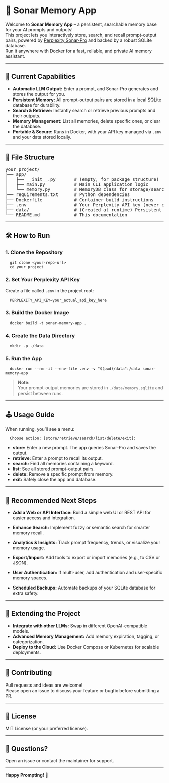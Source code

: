 # 🧠 Sonar Memory App

Welcome to **Sonar Memory App** – a persistent, searchable memory base for your AI prompts and outputs!  
This project lets you interactively store, search, and recall prompt-output pairs, powered by [Perplexity Sonar-Pro](https://www.perplexity.ai/) and backed by a robust SQLite database.  
Run it anywhere with Docker for a fast, reliable, and private AI memory assistant.

---

## 🚀 Current Capabilities

- **Automatic LLM Output:** Enter a prompt, and Sonar-Pro generates and stores the output for you.
- **Persistent Memory:** All prompt-output pairs are stored in a local SQLite database for durability.
- **Search & Retrieve:** Instantly search or retrieve previous prompts and their outputs.
- **Memory Management:** List all memories, delete specific ones, or clear the database.
- **Portable & Secure:** Runs in Docker, with your API key managed via `.env` and your data stored locally.

---

## 📁 File Structure

<pre>
your_project/
├── app/
│   ├── __init__.py       # (empty, for package structure)
│   ├── main.py           # Main CLI application logic
│   └── memory.py         # MemoryDB class for storage/search
├── requirements.txt      # Python dependencies
├── Dockerfile            # Container build instructions
├── .env                  # Your Perplexity API key (never commit this!)
├── data/                 # (Created at runtime) Persistent SQLite DB
└── README.md             # This documentation
</pre>

---

## 🛠️ How to Run

### 1. **Clone the Repository**

      git clone <your-repo-url>
      cd your_project


### 2. **Set Your Perplexity API Key**

Create a file called `.env` in the project root:

      PERPLEXITY_API_KEY=your_actual_api_key_here


### 3. **Build the Docker Image**

      docker build -t sonar-memory-app .


### 4. **Create the Data Directory**

      mkdir -p ./data


### 5. **Run the App**

      docker run --rm -it --env-file .env -v "$(pwd)/data":/data sonar-memory-app


> **Note:**  
> Your prompt-output memories are stored in `./data/memory.sqlite` and persist between runs.

---

## 🕹️ Usage Guide

When running, you’ll see a menu:

      Choose action: [store/retrieve/search/list/delete/exit]:


- **store:** Enter a new prompt. The app queries Sonar-Pro and saves the output.
- **retrieve:** Enter a prompt to recall its output.
- **search:** Find all memories containing a keyword.
- **list:** See all stored prompt-output pairs.
- **delete:** Remove a specific prompt from memory.
- **exit:** Safely close the app and database.

---

## 🌟 Recommended Next Steps

- **Add a Web or API Interface:** Build a simple web UI or REST API for easier access and integration.

- **Enhance Search:** Implement fuzzy or semantic search for smarter memory recall.

- **Analytics & Insights:** Track prompt frequency, trends, or visualize your memory usage.

- **Export/Import:** Add tools to export or import memories (e.g., to CSV or JSON).

- **User Authentication:** If multi-user, add authentication and user-specific memory spaces.

- **Scheduled Backups:** Automate backups of your SQLite database for extra safety.

---

## 🧩 Extending the Project

- **Integrate with other LLMs:** Swap in different OpenAI-compatible models.
- **Advanced Memory Management:** Add memory expiration, tagging, or categorization.
- **Deploy to the Cloud:** Use Docker Compose or Kubernetes for scalable deployments.

---

## 🤝 Contributing

Pull requests and ideas are welcome!  
Please open an issue to discuss your feature or bugfix before submitting a PR.

---

## 📝 License

MIT License (or your preferred license).

---

## 💬 Questions?

Open an issue or contact the maintainer for support.

---

**Happy Prompting! 🚀**
